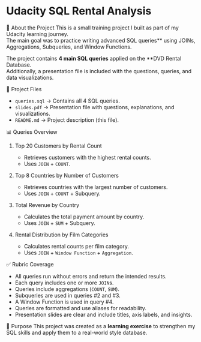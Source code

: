 # Udacity SQL Rental Analysis

📌 About the Project
This is a small training project I built as part of my Udacity learning journey.  
The main goal was to practice writing advanced SQL queries** using JOINs, Aggregations, Subqueries, and Window Functions.  

The project contains **4 main SQL queries** applied on the **DVD Rental Database.  
Additionally, a presentation file is included with the questions, queries, and data visualizations.

📂 Project Files
- `queries.sql` → Contains all 4 SQL queries.
- `slides.pdf` → Presentation file with questions, explanations, and visualizations.
- `README.md` → Project description (this file).

 📊 Queries Overview
1. Top 20 Customers by Rental Count
   - Retrieves customers with the highest rental counts.  
   - Uses `JOIN` + `COUNT`.  

2. Top 8 Countries by Number of Customers
   - Retrieves countries with the largest number of customers.  
   - Uses `JOIN` + `COUNT` + Subquery.  

3. Total Revenue by Country
   - Calculates the total payment amount by country.  
   - Uses `JOIN` + `SUM` + Subquery.  

4. Rental Distribution by Film Categories
   - Calculates rental counts per film category.  
   - Uses `JOIN` + `Window Function` + `Aggregation`.  

 ✅ Rubric Coverage
- All queries run without errors and return the intended results.  
- Each query includes one or more `JOIN`s.  
- Queries include aggregations (`COUNT`, `SUM`).  
- Subqueries are used in queries #2 and #3.  
- A Window Function is used in query #4.  
- Queries are formatted and use aliases for readability.  
- Presentation slides are clear and include titles, axis labels, and insights.  

 🚀 Purpose
This project was created as a **learning exercise** to strengthen my SQL skills and apply them to a real-world style database.

